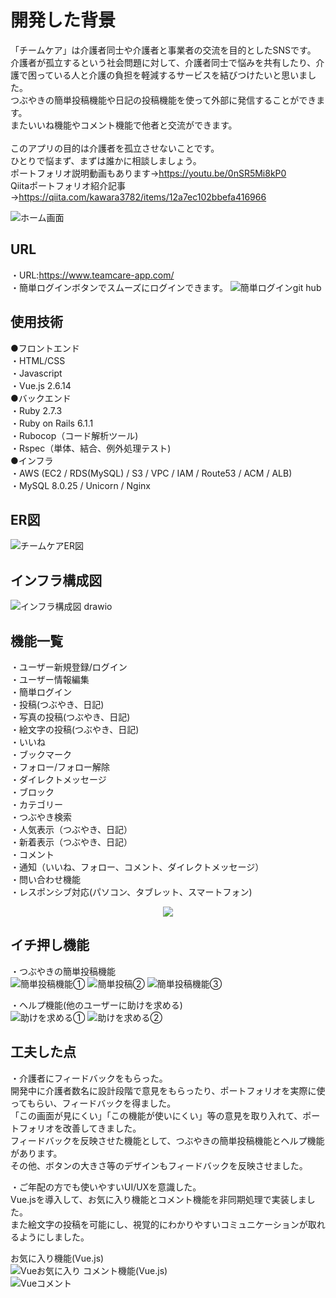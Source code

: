 # 開発した背景

「チームケア」は介護者同士や介護者と事業者の交流を目的としたSNSです。<br>
介護者が孤立するという社会問題に対して、介護者同士で悩みを共有したり、介護で困っている人と介護の負担を軽減するサービスを結びつけたいと思いました。<br>
つぶやきの簡単投稿機能や日記の投稿機能を使って外部に発信することができます。<br>
またいいね機能やコメント機能で他者と交流ができます。<br>
<br>
このアプリの目的は介護者を孤立させないことです。<br>
ひとりで悩まず、まずは誰かに相談しましょう。<br>
ポートフォリオ説明動画もあります→https://youtu.be/0nSR5Mi8kP0<br>
Qiitaポートフォリオ紹介記事→https://qiita.com/kawara3782/items/12a7ec102bbefa416966<br>

![ホーム画面](https://user-images.githubusercontent.com/79620911/131229065-49e5a33d-97d0-406d-889e-165a185cd2e7.gif)
<br>

## URL

・URL:https://www.teamcare-app.com/<br>
・簡単ログインボタンでスムーズにログインできます。
![簡単ログインgit hub](https://user-images.githubusercontent.com/79620911/131207004-159d4a07-bf26-4286-9f6d-c28ea105dc3a.png)
## 使用技術

●フロントエンド<br>
・HTML/CSS<br>
・Javascript<br>
・Vue.js 2.6.14<br>
●バックエンド<br>
・Ruby 2.7.3<br>
・Ruby on Rails 6.1.1<br>
・Rubocop（コード解析ツール)<br>
・Rspec（単体、結合、例外処理テスト)<br>
●インフラ<br>
・AWS (EC2 / RDS(MySQL) / S3 / VPC / IAM / Route53 / ACM / ALB)<br>
・MySQL 8.0.25 / Unicorn / Nginx<br>

## ER図
![チームケアER図](https://user-images.githubusercontent.com/79620911/130318202-99329257-b443-4e8e-b9b5-794e308bb155.png)
## インフラ構成図
![インフラ構成図 drawio](https://user-images.githubusercontent.com/79620911/132795196-469e6eba-663a-4e09-9e6c-66ef0278aa1c.png)

## 機能一覧
・ユーザー新規登録/ログイン<br>
・ユーザー情報編集<br>
・簡単ログイン<br>
・投稿(つぶやき、日記)<br>
・写真の投稿(つぶやき、日記)<br>
・絵文字の投稿(つぶやき、日記)<br>
・いいね<br>
・ブックマーク<br>
・フォロー/フォロー解除<br>
・ダイレクトメッセージ<br>
・ブロック<br>
・カテゴリー<br>
・つぶやき検索<br>
・人気表示（つぶやき、日記）<br>
・新着表示（つぶやき、日記）<br>
・コメント<br>
・通知（いいね、フォロー、コメント、ダイレクトメッセージ）<br>
・問い合わせ機能<br>
・レスポンシブ対応(パソコン、タブレット、スマートフォン)<br>
<div align="center">
<img src="https://user-images.githubusercontent.com/79620911/131207280-e7fe2722-4fa6-4037-b576-0d7890f7f1f6.gif" />
</div>

## イチ押し機能
・つぶやきの簡単投稿機能<br>
![簡単投稿機能①](https://user-images.githubusercontent.com/79620911/130345739-c01d4fc3-5b5f-4a6f-8bc2-cf1a103526d4.png)
![簡単投稿②](https://user-images.githubusercontent.com/79620911/130345755-f85f787f-7a30-4391-a83c-d540550c1984.png)
![簡単投稿機能③](https://user-images.githubusercontent.com/79620911/130345763-58ecb898-fec1-4acc-a98c-0d1b56ca1f73.png)

・ヘルプ機能(他のユーザーに助けを求める)<br>
![助けを求める①](https://user-images.githubusercontent.com/79620911/130345775-a2375c25-347d-4726-b4c7-d45ef778ef5e.png)
![助けを求める②](https://user-images.githubusercontent.com/79620911/130345783-1e0257fb-6326-49f1-9ec5-8b76ba5d4c08.png)

## 工夫した点
・介護者にフィードバックをもらった。<br>
開発中に介護者数名に設計段階で意見をもらったり、ポートフォリオを実際に使ってもらい、フィードバックを得ました。<br>
「この画面が見にくい」「この機能が使いにくい」等の意見を取り入れて、ポートフォリオを改善してきました。<br>
フィードバックを反映させた機能として、つぶやきの簡単投稿機能とヘルプ機能があります。<br>
その他、ボタンの大きさ等のデザインもフィードバックを反映させました。<br>

・ご年配の方でも使いやすいUI/UXを意識した。<br>
Vue.jsを導入して、お気に入り機能とコメント機能を非同期処理で実装しました。<br>
また絵文字の投稿を可能にし、視覚的にわかりやすいコミュニケーションが取れるようにしました。<br>

お気に入り機能(Vue.js)<br>
![Vueお気に入り](https://user-images.githubusercontent.com/79620911/131789204-956afc66-cf31-45f7-954c-f2876a042d0f.gif)
コメント機能(Vue.js)<br>
![Vueコメント](https://user-images.githubusercontent.com/79620911/131789212-272f8877-9671-4592-a6c4-1ad02734f2f5.gif)

